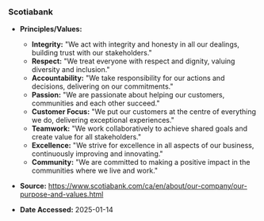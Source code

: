 ### Scotiabank

- **Principles/Values:**
  - **Integrity:** "We act with integrity and honesty in all our dealings, building trust with our stakeholders."
  - **Respect:** "We treat everyone with respect and dignity, valuing diversity and inclusion."
  - **Accountability:** "We take responsibility for our actions and decisions, delivering on our commitments."
  - **Passion:** "We are passionate about helping our customers, communities and each other succeed."
  - **Customer Focus:** "We put our customers at the centre of everything we do, delivering exceptional experiences."
  - **Teamwork:** "We work collaboratively to achieve shared goals and create value for all stakeholders."
  - **Excellence:** "We strive for excellence in all aspects of our business, continuously improving and innovating."
  - **Community:** "We are committed to making a positive impact in the communities where we live and work."

- **Source:** https://www.scotiabank.com/ca/en/about/our-company/our-purpose-and-values.html
- **Date Accessed:** 2025-01-14